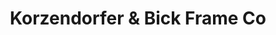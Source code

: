---
title: "Korzendorfer & Bick Frame Co"
url: /st-louis/korzendorfer-and-bick-frame-co/
shop: frame
---